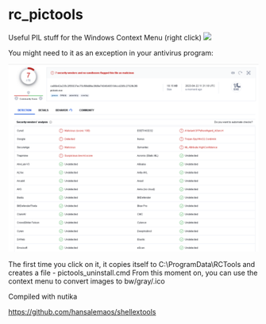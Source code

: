 # rc_pictools
Useful PIL stuff for the Windows Context Menu (right click)
[![](https://i.ytimg.com/vi/EsSrjG5vNpY/oar2.jpg?sqp=-oaymwEaCJUDENAFSFXyq4qpAwwIARUAAIhCcAHAAQY=&rs=AOn4CLDG3OahMcwdMtadJPwRe9lQvviQWA)](https://www.youtube.com/shorts/EsSrjG5vNpY)

You might need to it as an exception in your antivirus program:

![](https://github.com/hansalemaos/rc_pictools/blob/main/asvexception.png?raw=true)

The first time you click on it, it copies itself to C:\ProgramData\RCTools and creates a file - pictools_uninstall.cmd
From this moment on, you can use the context menu to convert images to bw/gray/.ico

Compiled with nutika

https://github.com/hansalemaos/shellextools
